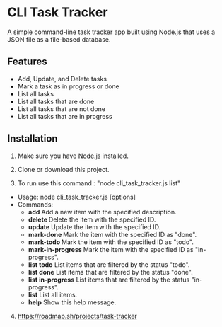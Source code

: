 # CLI Task Tracker

A simple command-line task tracker app built using Node.js that uses a JSON file as a file-based database.

## Features

- Add, Update, and Delete tasks
- Mark a task as in progress or done
- List all tasks
- List all tasks that are done
- List all tasks that are not done
- List all tasks that are in progress

## Installation

1. Make sure you have [Node.js](https://nodejs.org) installed.

2. Clone or download this project.

3. To run use this command : "node cli_task_tracker.js list"
  - Usage: node cli_task_tracker.js <command> [options]
  - Commands:
     - **add <Description>**          Add a new item with the specified description.
      - **delete <ID>**                Delete the item with the specified ID.
      - **update <ID>**                Update the item with the specified ID.
      - **mark-done <ID>**             Mark the item with the specified ID as "done".
      - **mark-todo <ID>**             Mark the item with the specified ID as "todo".
      - **mark-in-progress <ID>**      Mark the item with the specified ID as "in-progress".
      - **list todo**                  List items that are filtered by the status "todo".
      - **list done**                  List items that are filtered by the status "done".
      - **list in-progress**           List items that are filtered by the status "in-progress".
      - **list**                       List all items.
      - **help**                       Show this help message.


4. https://roadmap.sh/projects/task-tracker
